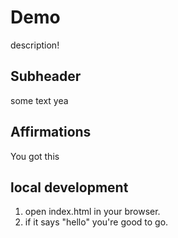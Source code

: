 # Demo

description!

## Subheader

some text yea
## Affirmations

You got this

## local development

1. open index.html in your browser.
2. if it says "hello" you're good to go.